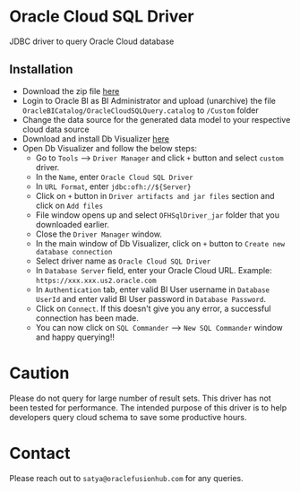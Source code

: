 # Oracle Cloud SQL Driver

JDBC driver to query Oracle Cloud database

## Installation

- Download the zip file [here](https://github.com/satyapadala/oracle-cloud-sql-driver/releases/download/v0.0.1/releaseArtifcats.zip)
- Login to Oracle BI as BI Administrator and upload (unarchive) the file `OracleBICatalog/OracleCloudSQLQuery.catalog` to `/Custom` folder
- Change the data source for the generated data model to your respective cloud data source
- Download and install Db Visualizer [here](https://www.dbvis.com/download/)
- Open Db Visualizer and follow the below steps:
    - Go to `Tools` --> `Driver Manager` and click `+` button and select `custom` driver. 
    - In the `Name`, enter `Oracle Cloud SQL Driver`
    - In `URL Format`, enter `jdbc:ofh://${Server}`
    - Click on `+` button in `Driver artifacts and jar files` section and click on `Add files`
    - File window opens up and select `OFHSqlDriver_jar` folder that you downloaded earlier.
    - Close the `Driver Manager` window.
    - In the main window of Db Visualizer, click on `+` button to `Create new database connection`
    - Select driver name as `Oracle Cloud SQL Driver`
    - In `Database Server` field, enter your Oracle Cloud URL. Example: `https://xxx.xxx.us2.oracle.com`
    - In `Authentication` tab, enter valid BI User username in `Database UserId` and enter valid BI User password in `Database Password`.
    - Click on `Connect`. If this doesn't give you any error, a successful connection has been made.
    - You can now click on `SQL Commander` --> `New SQL Commander` window and happy querying!!

# Caution
Please do not query for large number of result sets. This driver has not been tested for performance. The intended purpose of this driver is to help developers query cloud schema to save some productive hours.

# Contact
Please reach out to `satya@oraclefusionhub.com` for any queries.
